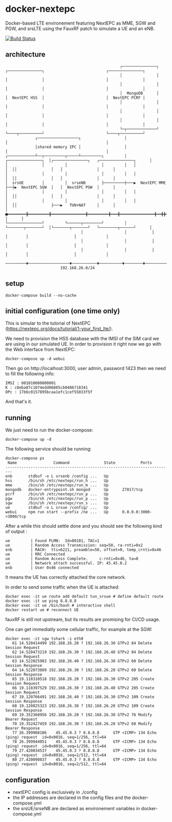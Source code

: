 # docker-nextepc
Docker-based LTE environement featuring NextEPC as MME, SGW and PGW, and srsLTE using the FauxRF patch to simulate a UE and an eNB.

[![Build Status](https://travis-ci.org/ravens/docker-nextepcsvg?branch=master)](https://travis-ci.org/ravens/docker-nextepc)

## architecture

```
                                                  ┌───────────────┐   ┌───────────────┐                           ┌───────────────┐       
                                                  │               │   │               │                           │               │       
                                                  │               │   │               │                           │               │       
                                                  │  MongoDB      │   │  NextEPC HSS  │                           │  NextEPC PCRF │       
                                                  │               │   │               │                           │               │       
                                                  │               │   │               │                           │               │       
                                                  │               │   │               │                           │               │       
                                                  └─┬─────────────┘   └────┬──────────┘                           └────┬──────────┘       
             ┌──────────────────┐                   │                      │                                           │                  
             │shared memory IPC │                   │                      │                                           │                  
┌────────────┴──┬─────────┬─────┴─────────┐         │   ┌───────────────┐  │┌───────────────┐   ┌───────────────┐      │                  
│               │         │               │         │   │               │  ││               │   │               │      │                  
│               │         │               │         │   │               │  ││               │   │               │      │                  
│  srsUE        │         │  srseNB       ├─────────┼───▶  NextEPC MME  ├──┼▶  NextEPC SGW  │   │  NextEPC PGW  │      │                  
│               │         │               │         │   │               │  ││               │   │               │      │                  
│               │         │               │         │   │               │  ││               ├───▶   TUN+NAT     │      │                  
│      ■━━━━━━━━╋━━━━━━━━━╋━━━━━━━━━━━━━━━╋━━━━━━━━━╋━━━╋━━━━━━━━━━━━━━━╋━━╋╋━━━━━━━━━━━━━━━╋━━━╋━━━━━━■        │      │                  
└───────────────┘         └──────┬────────┘         │   └───────┬───────┘  │└───────┬───────┘   └────────┬──────┘      │                  
                                 │                  │           │          │        │                    │             │                  
                                 │                  │           │          │        │                    │             │                  
                                 │                  │           │          │        │                    │             │                  
                        ─────────▼──────────────────▼───────────▼──────────▼────────▼────────────────────▼─────────────▼─────────────────▶
                        192.168.26.0/24                                                                                                   
```

## setup 

```
docker-compose build --no-cache
```

## initial configuration (one time only)

This is simular to the tutorial of NextEPC (https://nextepc.org/docs/tutorial/1-your_first_lte/).

We need to provision the HSS database with the IMSI of the SIM card we are using in our simulated UE. In order to provision it right now we go with the Web interface from NextEPC:
```
docker-compose up -d webui 
```

Then go on http://localhost:3000, user admin, password 1423 then we need to fill the following info:
```
IMSI : 001010000000001
K : c8eba87c1074edd06885cb0486718341
OPc : 17b6c0157895bcaa1efc1cef55033f5f
``` 

And that's it.

## running

We just need to run the docker-compose:
```
docker-compose up -d
```

The following service should be running:
```
docker-compose ps
 Name                Command               State           Ports
-------------------------------------------------------------------------
enb       stdbuf -o L srsenb /config ...   Up
hss       /bin/sh /etc/nextepc/run_h ...   Up
mme       /bin/sh /etc/nextepc/run_m ...   Up
mongodb   docker-entrypoint.sh mongod      Up      27017/tcp
pcrf      /bin/sh /etc/nextepc/run_p ...   Up
pgw       /bin/sh /etc/nextepc/run_p ...   Up
sgw       /bin/sh /etc/nextepc/run_s ...   Up
ue        stdbuf -o L srsue /config/ ...   Up
webui     npm run start --prefix /ne ...   Up      0.0.0.0:3000->3000/tcp
```

After a while this should settle done and you should see the following kind of output :
```
ue         | Found PLMN:  Id=00101, TAC=1
ue         | Random Access Transmission: seq=50, ra-rnti=0x2
enb        | RACH:  tti=6221, preamble=50, offset=0, temp_crnti=0x46
ue         | RRC Connected
ue         | Random Access Complete.     c-rnti=0x46, ta=0
ue         | Network attach successful. IP: 45.45.0.2
enb        | User 0x46 connected
```

It means the UE has correctly attached the core network.

In order to send some traffic when the UE is attached:
```
docker exec -it ue route add default tun_srsue # define default route
docker exec -it ue ping 8.8.8.8
docker exec -it ue /bin/bash # interactive shell
docker restart ue # reconnect UE
```
fauxRF is still not upstream, but its results are promising for CI/CD usage. 

One can get immediatly some cellular traffic, for example at the SGW:
```
docker exec -it sgw tshark -i eth0
   61 14.520414499 192.168.26.20 ? 192.168.26.30 GTPv2 84 Delete Session Request
   62 14.520473219 192.168.26.30 ? 192.168.26.40 GTPv2 84 Delete Session Request
   63 14.522025983 192.168.26.40 ? 192.168.26.30 GTPv2 60 Delete Session Response
   64 14.522073889 192.168.26.30 ? 192.168.26.20 GTPv2 60 Delete Session Response
   65 19.118310518 192.168.26.20 ? 192.168.26.30 GTPv2 205 Create Session Request
   66 19.118397529 192.168.26.30 ? 192.168.26.40 GTPv2 205 Create Session Request
   67 19.120766491 192.168.26.40 ? 192.168.26.30 GTPv2 109 Create Session Response
   68 19.120825323 192.168.26.30 ? 192.168.26.20 GTPv2 109 Create Session Response
   69 19.352360956 192.168.26.20 ? 192.168.26.30 GTPv2 76 Modify Bearer Request
   70 19.352427459 192.168.26.30 ? 192.168.26.20 GTPv2 60 Modify Bearer Response
   77 26.399908106    45.45.0.3 ? 8.8.8.8      GTP <ICMP> 134 Echo (ping) request  id=0x0016, seq=1/256, ttl=64
   78 26.399944051    45.45.0.3 ? 8.8.8.8      GTP <ICMP> 134 Echo (ping) request  id=0x0016, seq=1/256, ttl=64
   79 27.420034537    45.45.0.3 ? 8.8.8.8      GTP <ICMP> 134 Echo (ping) request  id=0x0016, seq=2/512, ttl=64
   80 27.420090837    45.45.0.3 ? 8.8.8.8      GTP <ICMP> 134 Echo (ping) request  id=0x0016, seq=2/512, ttl=64
```

## configuration

 * nextEPC config is exclusively in ./config
 * the IP addresses are declared in the config files and the docker-compose.yml
 * the srsUE/srseNB are declared as environement variables in docker-compose.yml
